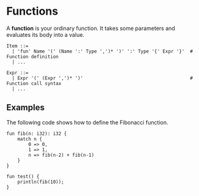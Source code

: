 # Functions

A **function** is your ordinary function. It takes some parameters and evaluates its body into a value.

```text
Item ::=
  | 'fun' Name '(' (Name ':' Type ',')* ')' ':' Type '{' Expr '}'  # Function definition
  | ...

Expr ::=
  | Expr '(' (Expr ',')* ')'                                       # Function call syntax
  | ...
```

## Examples

The following code shows how to define the Fibonacci function.

```text
fun fib(n: i32): i32 {
    match n {
        0 => 0,
        1 => 1,
        n => fib(n-2) + fib(n-1)
    }
}

fun test() {
    println(fib(10));
}
```
